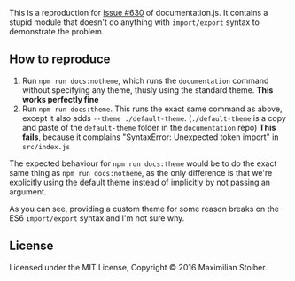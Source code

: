 This is a reproduction for [issue #630](https://github.com/documentationjs/documentation/issues/630) of documentation.js. It contains a stupid module that doesn't do anything with `import/export` syntax to demonstrate the problem.

## How to reproduce

1. Run `npm run docs:notheme`, which runs the `documentation` command without specifying any theme, thusly using the standard theme. **This works perfectly fine**
2. Run `npm run docs:theme`. This runs the exact same command as above, except it also adds `--theme ./default-theme`. (`./default-theme` is a copy and paste of the `default-theme` folder in the `documentation` repo) **This fails**, because it complains "SyntaxError: Unexpected token import" in `src/index.js`

The expected behaviour for `npm run docs:theme` would be to do the exact same thing as `npm run docs:notheme`, as the only difference is that we're explicitly using the default theme instead of implicitly by not passing an argument.

As you can see, providing a custom theme for some reason breaks on the ES6 `import/export` syntax and I'm not sure why.

## License

Licensed under the MIT License, Copyright ©️ 2016 Maximilian Stoiber.
